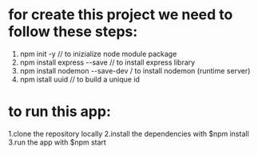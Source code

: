 # for create this project we need to follow these steps:
1. npm init -y // to inizialize node module package
2. npm install express --save // to install express library
3. npm install nodemon --save-dev / to install nodemon (runtime server)
4. npm istall uuid // to build a unique id

# to run this app:
1.clone the repository locally
2.install the dependencies with $npm install
3.run the app with $npm start 
